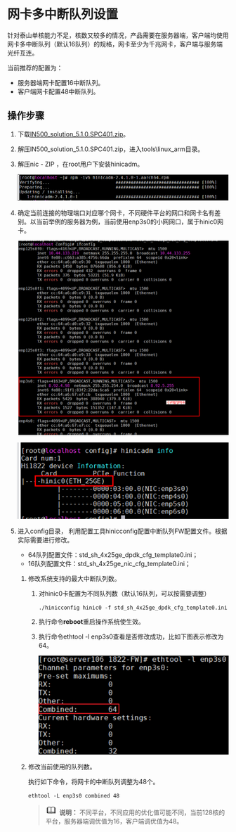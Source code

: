 # 网卡多中断队列设置<a name="ZH-CN_TOPIC_0263913270"></a>

针对泰山单核能力不足，核数又较多的情况，产品需要在服务器端，客户端均使用网卡多中断队列（默认16队列）的规格，网卡至少为千兆网卡，客户端与服务端光纤互连。

当前推荐的配置为：

-   服务器端网卡配置16中断队列。
-   客户端网卡配置48中断队列。

## 操作步骤<a name="section38551240"></a>

1.  下载[IN500\_solution\_5.1.0.SPC401.zip](https://support.huawei.com/enterprise/zh/software/250968786-ESW2000173161)。
2.  解压IN500\_solution\_5.1.0.SPC401.zip，进入tools\\linux\_arm目录。
3.  解压nic - ZIP ，在root用户下安装hinicadm。

    ![](figures/zh-cn_image_0263957242.png)

4.  确定当前连接的物理端口对应哪个网卡，不同硬件平台的网口和网卡名有差别。以当前举例的服务器为例，当前使用enp3s0的小网网口，属于hinic0网卡。

    ![](figures/zh-cn_image_0263913298.png)

    ![](figures/zh-cn_image_0263913300.png)

5.  进入config目录， 利用配置工具hinicconfig配置中断队列FW配置文件。根据实际需要进行修改。
    -   64队列配置文件：std\_sh\_4x25ge\_dpdk\_cfg\_template0.ini；
    -   16队列配置文件：std\_sh\_4x25ge\_nic\_cfg\_template0.ini；

    1.  修改系统支持的最大中断队列数。
        1.  对hinic0卡配置为不同队列数（默认16队列，可以按需要调整）

            ```
            ./hinicconfig hinic0 -f std_sh_4x25ge_dpdk_cfg_template0.ini
            ```

        2.  执行命令**reboot**重启操作系统使生效。
        3.  执行命令ethtool -l enp3s0查看是否修改成功，比如下图表示修改为64。

            ![](figures/zh-cn_image_0263913302.png)

    2.  修改当前使用的队列数。

        执行如下命令，将网卡的中断队列调整为48个。

        ```
        ethtool -L enp3s0 combined 48
        ```

        >![](public_sys-resources/icon-note.gif) **说明：** 
        >不同平台，不同应用的优化值可能不同，当前128核的平台，服务器端调优值为16，客户端调优值为48。



